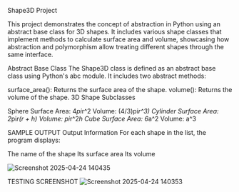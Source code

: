 Shape3D Project

This project demonstrates the concept of abstraction in Python using an abstract base class for 3D shapes. It includes various shape classes that implement methods to calculate surface area and volume, showcasing how abstraction and polymorphism allow treating different shapes through the same interface.

Abstract Base Class
The Shape3D class is defined as an abstract base class using Python's abc module. It includes two abstract methods:

surface_area(): Returns the surface area of the shape.
volume(): Returns the volume of the shape.
3D Shape Subclasses


Sphere
Surface Area: 4*pi*r^2
Volume: (4/3)pi*r^3)
Cylinder
Surface Area: 2*pi*r(r + h)
Volume: pi*r^2*h
Cube
Surface Area: 6*a^2
Volume: a^3

SAMPLE OUTPUT
Output Information
For each shape in the list, the program displays:

The name of the shape
Its surface area
Its volume

![Screenshot 2025-04-24 140435](https://github.com/user-attachments/assets/d8a3b81c-6c96-4637-9e4f-e9e1c264b485)


TESTING SCREENSHOT
![Screenshot 2025-04-24 140353](https://github.com/user-attachments/assets/e08bd8d1-1447-4f71-9690-8a65d733b4ac)

